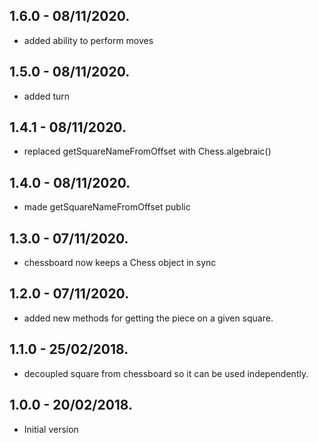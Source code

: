 ## 1.6.0  - 08/11/2020.

- added ability to perform moves

## 1.5.0  - 08/11/2020.

- added turn

## 1.4.1  - 08/11/2020.

- replaced getSquareNameFromOffset with Chess.algebraic()

## 1.4.0  - 08/11/2020.

- made getSquareNameFromOffset public

## 1.3.0  - 07/11/2020.

- chessboard now keeps a Chess object in sync


## 1.2.0  - 07/11/2020.

- added new methods for getting the piece on a given square.


## 1.1.0  - 25/02/2018.

- decoupled square from chessboard so it can be used independently.


## 1.0.0  - 20/02/2018.

- Initial version